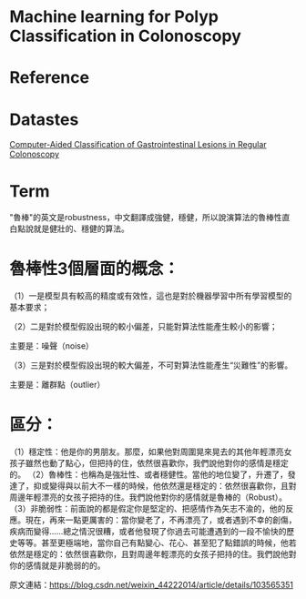 # Machine learning for Polyp Classification in Colonoscopy

# Reference

# Datastes
[Computer-Aided Classification of Gastrointestinal Lesions in Regular Colonoscopy](http://www.depeca.uah.es/colonoscopy_dataset/)


# Term

"魯棒"的英文是robustness，中文翻譯成強健，穩健，所以說演算法的魯棒性直白點說就是健壯的、穩健的算法。

# 魯棒性3個層面的概念：

（1）一是模型具有較高的精度或有效性，這也是對於機器學習中所有學習模型的基本要求；

（2）二是對於模型假設出現的較小偏差，只能對算法性能產生較小的影響；

主要是：噪聲（noise）

（3）三是對於模型假設出現的較大偏差，不可對算法性能產生“災難性”的影響。

主要是：離群點（outlier）

# 區分：

（1）穩定性：他是你的男朋友。那麼，如果他對周圍晃來晃去的其他年輕漂亮女孩子雖然也動了點心，但把持的住，依然很喜歡你，我們說他對你的感情是穩定的。
（2）魯棒性：也稱為是強壯性、或者穩健性。當他的地位變了，升遷了，發達了，抑或變得與以前大不一樣的時候，他依然還是穩定的：依然很喜歡你，且對周邊年輕漂亮的女孩子把持的住。我們說他對你的感情就是魯棒的（Robust）。
（3）非脆弱性：前面說的都是假定你是堅定的、把感情作為矢志不渝的，他的反應。現在，再來一點更厲害的：當你變老了，不再漂亮了，或者遇到不幸的創傷，疾病而變得……總之情況很糟，或者他發現了你過去可能遭遇到的一段不愉快的歷史等等。甚至更極端地，當你自己有點變心、花心、甚至犯了點錯誤的時候，他若依然是穩定的：依然很喜歡你，且對周邊年輕漂亮的女孩子把持的住。我們說他對你的感情就是非脆弱的的。

原文連結：https://blog.csdn.net/weixin_44222014/article/details/103565351
